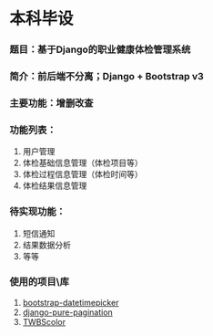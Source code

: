 # 本科毕设
### 题目：基于Django的职业健康体检管理系统
### 简介：前后端不分离；Django + Bootstrap v3
### 主要功能：增删改查
### 功能列表：
1. 用户管理
2. 体检基础信息管理（体检项目等）
3. 体检过程信息管理（体检时间等）
4. 体检结果信息管理

### 待实现功能：
1. 短信通知
2. 结果数据分析
3. 等等

### 使用的项目\库
1. [bootstrap-datetimepicker](https://github.com/smalot/bootstrap-datetimepicker)
2. [django-pure-pagination](https://github.com/jamespacileo/django-pure-pagination)
3. [TWBScolor](https://github.com/zessx/twbscolor)
